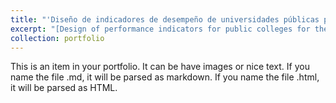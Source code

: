 ```yaml
---
title: "'Diseño de indicadores de desempeño de universidades públicas para la determinación de acuerdos de desempeño con el Sector Educación' with José Flor- Toro (2020) (in Spanish)"
excerpt: "[Design of performance indicators for public colleges for the determination of sectoral funding agreements] – Available upon request" #"Short description of portfolio item number 1<br/><img src='/images/500x300.png'>"
collection: portfolio
---
```


This is an item in your portfolio. It can be have images or nice text. If you name the file .md, it will be parsed as markdown. If you name the file .html, it will be parsed as HTML. 
